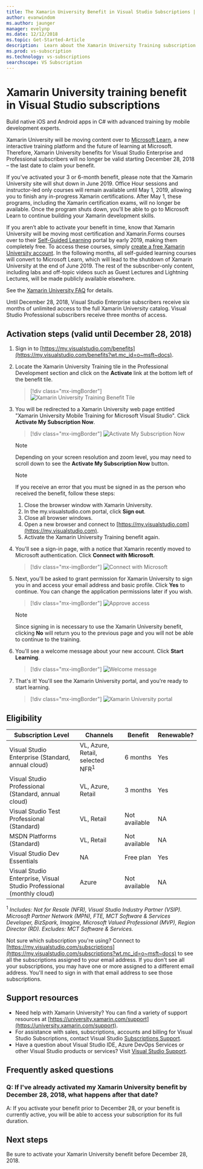 ```yaml
---
title: The Xamarin University Benefit in Visual Studio Subscriptions | Microsoft Docs
author: evanwindom
ms.author: jaunger
manager: evelynp
ms.date: 12/12/2018
ms.topic: Get-Started-Article
description:  Learn about the Xamarin University Training subscription included with selected Visual Studio subscription.
ms.prod: vs-subscription
ms.technology: vs-subscriptions
searchscope: VS Subscription
---
```


# Xamarin University training benefit in Visual Studio subscriptions

Build native iOS and Android apps in C# with advanced training by mobile development experts.

Xamarin University will be moving content over to [Microsoft Learn](http://microsoft.com/learn), a new interactive training platform and the future of learning at Microsoft. Therefore, Xamarin University benefits for Visual Studio Enterprise and Professional subscribers will no longer be valid starting December 28, 2018 – the last date to claim your benefit. 

If you’ve activated your 3 or 6-month benefit, please note that the Xamarin University site will shut down in June 2019. Office Hour sessions and instructor-led only courses will remain available until May 1, 2019, allowing you to finish any in-progress Xamarin certifications. After May 1, these programs, including the Xamarin certification exams, will no longer be available. Once the program shuts down, you’ll be able to go to Microsoft Learn to continue building your Xamarin development skills. 

If you aren’t able to activate your benefit in time, know that Xamarin University will be moving most certification and Xamarin.Forms courses over to their [Self-Guided Learning](https://elearning.xamarin.com) portal by early 2019, making them completely free. To access these courses, simply [create a free Xamarin University account](https://university.xamarin.com/createfreeaccount). In the following months, all self-guided learning courses will convert to Microsoft Learn, which will lead to the shutdown of Xamarin University at the end of June 2019. The rest of the subscriber-only content, including labs and off-topic videos such as Guest Lectures and Lightning Lectures, will be made publicly available elsewhere. 

See the [Xamarin University FAQ](https://university.xamarin.com/faq) for details.

Until December 28, 2018, Visual Studio Enterprise subscribers receive six months of unlimited access to the full Xamarin University catalog.  Visual Studio Professional subscribers receive three months of access.


## Activation steps (valid until December 28, 2018)
1.  Sign in to [https://my.visualstudio.com/benefits](https://my.visualstudio.com/benefits?wt.mc_id=o~msft~docs).
2.  Locate the Xamarin University Training tile in the Professional Development section and click on the **Activate** link at the bottom left of the benefit tile.
    > [!div class="mx-imgBorder"]
    > ![Xamarin University Training Benefit Tile](_img/vs-xamarin/vs-xamarin-tile.png)

3.  You will be redirected to a Xamarin University web page entitled "Xamarin University Mobile Training for Microsoft Visual Studio".  Click **Activate My Subscription Now**.
    > [!div class="mx-imgBorder"]
    > ![Activate My Subscription Now](_img/vs-xamarin/vs-xamarin-activate.png)

    > [!NOTE]
    > Depending on your screen resolution and zoom level, you may need to scroll down to see the **Activate My Subscription Now** button.

    > [!NOTE]
    > If you receive an error that you must be signed in as the person who received the benefit, follow these steps:
    > 1. Close the browser window with Xamarin University.
    > 2. In the my.visualstudio.com portal, click **Sign out**.
    > 3. Close all browser windows.
    > 4. Open a new browser and connect to [https://my.visualstudio.com](https://my.visualstudio.com).
    > 5. Activate the Xamarin University Training benefit again.

4.  You'll see a sign-in page, with a notice that Xamarin recently moved to Microsoft authentication.  Click **Connect with Microsoft**.
    > [!div class="mx-imgBorder"]
    > ![Connect with Microsoft](_img/vs-xamarin/vs-xamarin-connect.png)

5. Next, you'll be asked to grant permission for Xamarin University to sign you in and access your email address and basic profile.  Click **Yes** to continue. You can change the application permissions later if you wish.
    > [!div class="mx-imgBorder"]
    > ![Approve access](_img/vs-xamarin/vs-xamarin-access.png)

    > [!NOTE]
    > Since signing in is necessary to use the Xamarin University benefit, clicking **No** will return you to the previous page and you will not be able to continue to the training.


6. You'll see a welcome message about your new account.  Click **Start Learning**.
    > [!div class="mx-imgBorder"]
    > ![Welcome message](_img/vs-xamarin/vs-xamarin-confirm.png)

7. That's it!  You'll see the Xamarin University portal, and you're ready to start learning.
    > [!div class="mx-imgBorder"]
    > ![Xamarin University portal](_img/vs-xamarin/vs-xamarin-portal.png)

## Eligibility

| Subscription Level                                                 |     Channels                                            | Benefit                                                          | Renewable?    |
|--------------------------------------------------------------------|---------------------------------------------------------|------------------------------------------------------------------|---------------|
| Visual Studio Enterprise (Standard, annual cloud)   | VL, Azure, Retail,  selected NFR<sup>1</sup> | 6 months       |  Yes |
| Visual Studio Professional (Standard, annual cloud) | VL, Azure, Retail                                       | 3 months       |  Yes |
| Visual Studio Test Professional (Standard)                         | VL, Retail                                              | Not available                                             |  NA        |
| MSDN Platforms (Standard)                                          | VL, Retail                                              | Not available                                             |  NA        |
| Visual Studio Dev Essentials | NA  | Free plan                                             |  Yes        |
| Visual Studio Enterprise, Visual Studio Professional (monthly cloud) | Azure                                       | Not available                                                           |NA|

<sup>1</sup>  *Includes:  Not for Resale (NFR), Visual Studio Industry Partner (VSIP).  Microsoft Partner Network (MPN), FTE, MCT Software & Services Developer, BizSpark, Imagine, Microsoft Valued Professional (MVP), Region Director (RD).   Excludes: MCT Software & Services.*


Not sure which subscription you're using?  Connect to [https://my.visualstudio.com/subscriptions](https://my.visualstudio.com/subscriptions?wt.mc_id=o~msft~docs) to see all the subscriptions assigned to your email address. If you don't see all your subscriptions, you may have one or more assigned to a different email address.  You'll need to sign in with that email address to see those subscriptions.

## Support resources
-  Need help with Xamarin University?  You can find a variety of support resources at [https://university.xamarin.com/support](https://university.xamarin.com/support).
-  For assistance with sales, subscriptions, accounts and billing for Visual Studio Subscriptions, contact Visual Studio [Subscriptions Support](https://visualstudio.microsoft.com/subscriptions/support/).
-  Have a question about Visual Studio IDE, Azure DevOps Services or other Visual Studio products or services?  Visit [Visual Studio Support](https://visualstudio.microsoft.com/support/).

## Frequently asked questions
### Q:  If I've already activated my Xamarin University benefit by December 28, 2018, what happens after that date?
A: If you activate your benefit prior to December 28, or your benefit is currently active, you will be able to access your subscription for its full duration.

## Next steps
Be sure to activate your Xamarin University benefit before December 28, 2018.